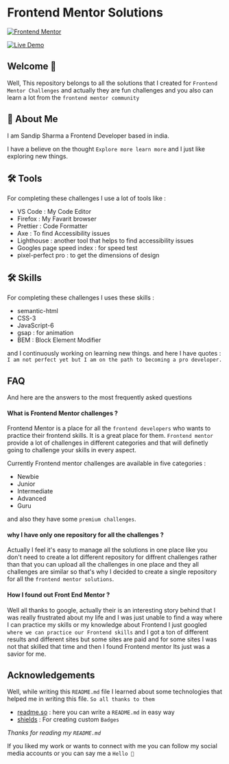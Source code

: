 
# Frontend Mentor Solutions

[![Frontend Mentor](https://img.shields.io/badge/Frontend-Mentor-blue?style=for-the-badge&logo=&logoColor=white)](https://www.frontendmentor.io/challenges) 

[![Live Demo](https://img.shields.io/badge/Live-Demo-red?style=for-the-badge&logo=&logoColor=white)](https://www.frontendmentor.io/challenges)

## Welcome 👏
Well, This repository belongs to all the solutions that I created for `Frontend Mentor Challenges` and actually they are fun challenges and you also can learn a lot from the `frontend mentor community`
## 🚀 About Me
I am Sandip Sharma a Frontend Developer based in india.

I have a believe on the thought
`Explore more learn more` and I just like exploring new things.



## 🛠 Tools
For completing these challenges I use a lot of tools like :
  * VS Code : My Code Editor
  * Firefox : My Favarit browser
  * Prettier : Code Formatter
  * Axe : To find Accessibility issues
  * Lighthouse : another tool that helps to find accessibility issues
  * Googles page speed index : for speed test
  * pixel-perfect pro : to get the dimensions of design

## 🛠 Skills
For completing these challenges I uses these skills :
* semantic-html
* CSS-3
* JavaScript-6
* gsap : for animation
* BEM : Block Element Modifier

and I continuously working on learning new things.
and here I have quotes :
`I am not perfect yet but I am on the path to becoming a pro developer.`
## FAQ

And here are the answers to the most frequently asked questions

#### What is Frontend Mentor challenges ?

Frontend Mentor is a place for all the `frontend developers` who wants to practice their frontend skills. It is a great place for them. `Frontend mentor` provide a lot of challenges in different categories and that will definetly going to challenge your skills in every aspect.

Currently Frontend mentor challenges are available in five categories :
* Newbie
* Junior
* Intermediate
* Advanced
* Guru

and also they have some `premium challenges`.

#### why I have only one repository for all the challenges ?

Actually I feel it's easy to manage all the solutions in one place like you don't need to create a lot different repository for diffrent challenges rather than that you can upload all the challenges in one place and they all challenges are similar so that's why I decided to create a single repository for all the `frontend mentor solutions`.

#### How I found out Front End Mentor ?

Well all thanks to google, actually their is an interesting story behind that I was really frustrated about my life and I was just unable to find a way where I can practice my skills or my knowledge about Frontend I just googled `where we can practice our Frontend skills` and I got a ton of different results and different sites but some sites are paid and for some sites I was not that skilled that time and then I found Frontend mentor Its just was a savior for me.


## Acknowledgements

Well, while writing this `README.md` file I learned about some technologies that helped me in writing this file. `So all thanks to them`

 - [readme.so](https://awesomeopensource.com/project/elangosundar/awesome-README-templates) : here you can write a `README.md` in easy way
 - [shields](https://shields.io/category/social) : For creating custom `Badges`

*Thanks for reading my `README.md`*

If you liked my work or wants to connect with me you can follow my social media accounts or you can say me a `Hello 👏` 

